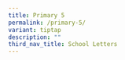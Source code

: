 ```yaml
---
title: Primary 5
permalink: /primary-5/
variant: tiptap
description: ""
third_nav_title: School Letters
---
```

<p></p>